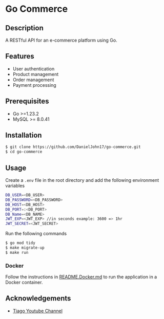 # Go Commerce

## Description

A RESTful API for an e-commerce platform using Go.

## Features

- User authentication
- Product management
- Order management
- Payment processing

## Prerequisites

- Go >=1.23.2
- MySQL >= 8.0.41

## Installation

```bash
$ git clone https://github.com/DanielJohn17/go-commerce.git
$ cd go-commerce
```

## Usage

Create a `.env` file in the root directory and add the following environment variables

```bash
DB_USER=<DB_USER>
DB_PASSWORD=<DB_PASSWORD>
DB_HOST=<DB_HOST>
DB_PORT=:<DB_PORT>
DB_Name=<DB_NAME>
JWT_EXP=<JWT_EXP> //in seconds example: 3600 => 1hr
JWT_SECRET=<JWT_SECRET>
```

Run the following commands

```bash
$ go mod tidy
$ make migrate-up
$ make run
```

### Docker

Follow the instructions in [README.Docker.md](README.Docker.md) to run the application in a Docker container.

## Acknowledgements

- [Tiago Youtube Channel](https://www.youtube.com/@TiagoTaquelim)
